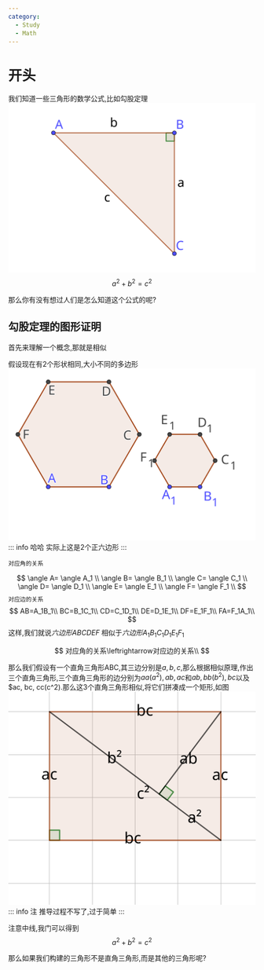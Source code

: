 ```yaml
---
category:
  - Study
  - Math
---
```



# 开头

我们知道一些三角形的数学公式,比如勾股定理
![Alt text](img/%E7%AD%89%E8%85%B0%E7%9B%B4%E8%A7%92%E4%B8%89%E8%A7%92%E5%BD%A2.svg)
$$
a^2+b^2=c^2
$$

那么你有没有想过人们是怎么知道这个公式的呢?

## 勾股定理的图形证明
首先来理解一个概念,那就是相似

假设现在有2个形状相同,大小不同的多边形
![Alt text](img/%E5%85%AD%E8%BE%B9%E5%BD%A2%E7%9B%B8%E4%BC%BC.svg)
::: info 哈哈
实际上这是2个正六边形
:::

`对应角的关系`

$$
\angle A= \angle A_1 \\
\angle B= \angle B_1 \\
\angle C= \angle C_1 \\
\angle D= \angle D_1 \\
\angle E= \angle E_1 \\
\angle F= \angle F_1 \\
$$
`对应边的关系`
$$
AB=A_1B_1\\
BC=B_1C_1\\
CD=C_1D_1\\
DE=D_1E_1\\
DF=E_1F_1\\
FA=F_1A_1\\
$$
这样,我们就说$六边形ABCDEF$ 相似于$六边形A_1B_1C_1D_1E_1F_1$

$$
对应角的关系\leftrightarrow对应边的关系\\
$$

那么我们假设有一个直角三角形ABC,其三边分别是$a, b, c$,那么根据相似原理,作出三个直角三角形,三个直角三角形的边分别为$aa(a^2), ab, ac$和$ab, bb(b^2), bc$以及$ac, bc, cc(c^2).那么这3个直角三角形相似,将它们拼凑成一个矩形,如图
![Alt text](img/%E7%9F%A9%E5%BD%A2%E8%AF%81%E6%98%8E%E5%8B%BE%E8%82%A1%E5%AE%9A%E7%90%86.svg)
::: info 注
推导过程不写了,过于简单
:::

注意中线,我门可以得到
$$a^2 + b^2 = c^2$$

那么如果我们构建的三角形不是直角三角形,而是其他的三角形呢?